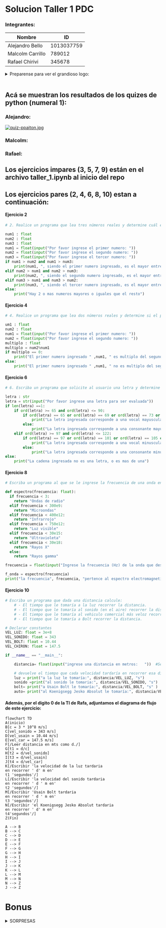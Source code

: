 # Solucion Taller 1 PDC
### Integrantes: 
| Nombre | ID |
|---|---|
| Alejandro Bello | 1013037759 |
| Malcolm Carrillo | 789012 |
| Rafael Chirivi | 345678 |

<details><summary>Preparense para ver el grandioso logo: </summary><p>
<div align='center'>
<figure> <img src="https://i.postimg.cc/NFbwf57S/logo-def.png" alt="Defensa Civil" width="400" height="auto"/></br>
<figcaption><b> "Somos programadores, no diseñadores" </b></figcaption></figure>
</div>
</p></details><br>

## Acá se muestran los resultados de los quizes de python (numeral 1):
### Alejandro:
[![quiz-ppaiton.jpg](https://i.postimg.cc/VkwDFmMZ/quiz-ppaiton.jpg)](https://postimg.cc/8jyRp8ZL)
### Malcolm: 

### Rafael: 

## Los ejercicios impares (3, 5, 7, 9) están en el archivo taller_1.ipynb al inicio del repo
## Los ejercicios pares (2, 4, 6, 8, 10) estan a continuación:
#### Ejercicio 2
```python
# 2. Realice un programa que lea tres números reales y determine cuál es el mayor.

num1 : float
num2 : float
num3 : float
num1 = float(input("Por favor ingrese el primer numero: "))
num2 = float(input("Por favor ingrese el segundo numero: "))
num3 = float(input("Por favor ingrese el tercer numero: "))
if num1 > num2 and num1 > num3:
    print(num1, ", siendo el primer numero ingresado, es el mayor entre los demas")
elif num2 > num1 and num2 > num3:
    print(num2, ", siendo el segundo numero ingresado, es el mayor entre los demas")
elif num3 > num1 and num3 > num2:
    print(num3, ", siendo el tercer numero ingresado, es el mayor entre los demas")
else:
    print("Hay 2 o mas numeros mayores o iguales que el resto")

```
#### Ejercicio 4
```python
# 4. Realice un programa que lea dos números reales y determine si el primero es múltiplo del segundo.

um1 : float
num2 : float
num1 = float(input("Por favor ingrese el primer numero: "))
num2 = float(input("Por favor ingrese el segundo numero: "))
multiplo : float
multiplo = num2%num1
if multiplo == 0:
    print("El primer numero ingresado " ,num1, " es multiplo del segundo numero ingresado " ,num2)
else:
    print("El primer numero ingresado " ,num1, " no es multiplo del segundo numero ingresado " ,num2)
```
#### Ejercicio 6
```python
# 6. Escriba un programa que solicite al usuario una letra y determine si es una vocal o una consonante.

letra : str
letra = str(input("Por favor ingrese una letra para ser evaluada"))
if len(letra) ==1:
    if ord(letra) >= 65 and ord(letra) <= 90:
        if ord(letra) == 65 or ord(letra) == 69 or ord(letra) == 73 or ord(letra) == 79 or ord(letra) == 85:
            print("La letra ingresada corresponde a una vocal mayuscula")
        else:
            print("La letra ingresada corresponde a una consonante mayuscula")
    elif ord(letra) >= 97 and ord(letra) <= 122: 
        if ord(letra) == 97 or ord(letra) == 101 or ord(letra) == 105 or ord(letra) == 111 or ord(letra) == 117:
            print("La letra ingresada corresponde a una vocal minuscula")
        else:
            print("La letra ingresada corresponde a una consonante minuscula")
else:
    print("La cadena ingresada no es una letra, o es mas de una")
```
#### Ejercicio 8
```python
# Escriba un programa al que se le ingrese la frecuencia de una onda en hz y como salida arroje en que parte del espectro electromagnético se encuentra.

def espectro(frecuencia: float):
  if frecuencia < 3:
    return "Ondas de radio"
  elif frecuencia < 300e9:
    return "Microondas"
  elif frecuencia < 400e12:
    return "Infrarrojo"
  elif frecuencia < 750e12:
    return "Luz visible"
  elif frecuencia < 30e15:
    return "Ultravioleta"
  elif frecuencia < 30e18:
    return "Rayos X"
  else:
    return "Rayos gamma"

frecuencia = float(input("Ingrese la frecuencia (Hz) de la onda que desea consultar:  ")) 

f_onda = espectro(frecuencia)
print("la frecuencia", frecuencia, "pertence al espectro electromagnetico de:", f_onda)
```
#### Ejercicio 10
```python
# Escriba un programa que dada una distancia calcule:
    # - El tiempo que le tomaría a la luz recorrer la distancia.
    # - El tiempo que le tomaría al sonido (en el aire) recorrer la distancia.
    # - El tiempo que le tomaría al vehiculo comercial más veloz recorrer la distancia.
    # - El tiempo que le tomaría a Bolt recorrer la distancia.

# Declarar constantes
VEL_LUZ: float = 3e+8
VEL_SONIDO: float = 343
VEL_BOLT: float = 10.44
VEL_CHIRON: float = 147.5

if __name__ == "__main__":

    distancia= float(input("ingrese una distancia en metros:   "))  #Se inserta el valor de la distancia (en metros)

    # devuelve el tiempo que cada velocidad tardaría en recorrer esa distancia
    luz = print("a la luz le tomaría:", distancia/VEL_LUZ, "s")
    sonido =print("al sonido le tomaria:", distancia/VEL_SONIDO, "s")
    bolt= print("a Usain Bolt le tomaría:", distancia/VEL_BOLT, "s" )
    auto= print("al Koenigsegg Jesko Absolut le tomaría:", distancia/VEL_CHIRON, "s")
```
#### Además, por el digito 0 de la TI de Rafa, adjuntamos el diagrama de flujo de este ejercicio:
```mermaid
flowchart TD
A(inicio)
B[c = 3 * 10^8 m/s]
C[vel_sonido = 343 m/s]
D[vel_usain = 10.44 m/s]
E[vel_car = 147.5 m/s]
F[/Leer distancia en mts como d./]
G[t1 = d/c]
H[t2 = d/vel_sonido]
I[t3 = d/vel_usain]
J[t4 = d/vel_car]
K[/Escribir 'la velocidad de la luz tardaria 
en recorrer ' d' m en'
t1 'segundos'/]
L[/Escribir 'la velocidad del sonido tardaria 
en recorrer ' d ' m en'
t2 'segundos'/]
M[/Escribir 'Usain Bolt tardaria 
en recorrer ' d ' m en'
t3 'segundos'/]
N[/Escribir 'el Koenigsegg Jesko Absolut tardaria 
en recorrer ' d' m en'
t4'segundos'/]
Z(Fin)

A --> B
B --> C
C --> D
D --> E
E --> F
F --> G
G --> H
H --> I
I --> J 
J --> K
K --> L
L --> M
M --> N
N --> Z
J --> Z
```
# Bonus
<details><summary>SORPRESAS</summary><p>
<div align='center'>
  <p>¡El primer video de los fenomenoides!</p>
  <p> <a href="https://www.youtube.com/watch?v=EhBrKKHbNR0&t=64s">Enlace al video de YouTube</a>
  </p>
</div>
</p></details><br>
